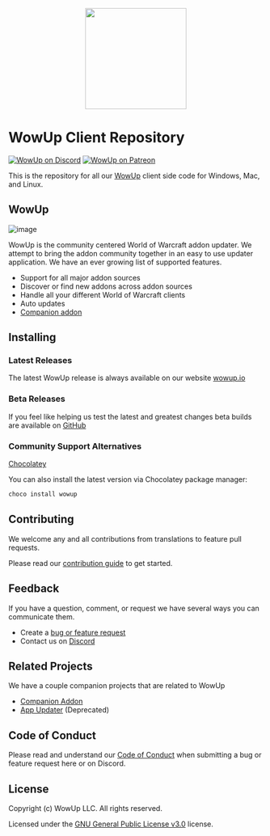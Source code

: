 <p align="center">
  <img src="https://cdn.wowup.io/site/assets/icons/android-chrome-512x512.png" width="200" />
</p>

# WowUp Client Repository
[![WowUp on Discord](https://img.shields.io/static/v1?label=Discord&message=WowUp&color=7289DA)](https://discord.gg/rk4F5aD) 
[![WowUp on Patreon](https://img.shields.io/static/v1?label=Patreon&message=WowUp&color=f96854)](https://www.patreon.com/jliddev) 

This is the repository for all our [WowUp](https://wowup.io) client side code for Windows, Mac, and Linux.

## WowUp
![image](https://user-images.githubusercontent.com/20467484/150164985-673d02da-e7ec-42aa-b77d-655c8e3117ff.png)

WowUp is the community centered World of Warcraft addon updater. We attempt to bring the addon community together in an easy to use updater application. We have an ever growing list of supported features.

- Support for all major addon sources
- Discover or find new addons across addon sources
- Handle all your different World of Warcraft clients
- Auto updates
- [Companion addon](https://github.com/WowUp/WowUp.Addon)

## Installing

### Latest Releases
The latest WowUp release is always available on our website [wowup.io](https://wowup.io)

### Beta Releases
If you feel like helping us test the latest and greatest changes beta builds are available on [GitHub](https://github.com/WowUp/WowUp/releases)

### Community Support Alternatives
[Chocolatey](https://chocolatey.org)

You can also install the latest version via Chocolatey package manager:

```cmd
choco install wowup
```

## Contributing
We welcome any and all contributions from translations to feature pull requests.

Please read our [contribution guide](https://github.com/WowUp/WowUp/blob/master/CONTRIBUTING.md) to get started.

## Feedback
If you have a question, comment, or request we have several ways you can communicate them.

- Create a [bug or feature request](https://github.com/WowUp/WowUp/issues)
- Contact us on [Discord](https://discord.gg/rk4F5aD)

## Related Projects
We have a couple companion projects that are related to WowUp

- [Companion Addon](https://github.com/WowUp/WowUp.Addon)
- [App Updater](https://github.com/WowUp/WowUpUpdater) (Deprecated)

## Code of Conduct
Please read and understand our [Code of Conduct](https://github.com/WowUp/WowUp/blob/master/CODE_OF_CONDUCT.md) when submitting a bug or feature request here or on Discord.

## License
Copyright (c) WowUp LLC. All rights reserved.

Licensed under the [GNU General Public License v3.0](https://github.com/WowUp/WowUp/blob/master/LICENSE) license.
